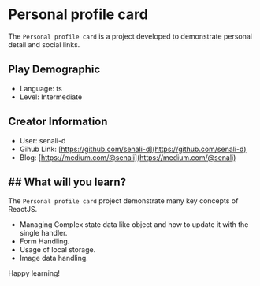 # Personal profile card

The `Personal profile card` is a project developed to demonstrate personal detail and social links.

## Play Demographic

- Language: ts
- Level: Intermediate

## Creator Information

- User: senali-d
- Gihub Link: [https://github.com/senali-d](https://github.com/senali-d)
- Blog: [https://medium.com/@senali](https://medium.com/@senali)

## ## What will you learn?

The `Personal profile card` project demonstrate many key concepts of ReactJS.

- Managing Complex state data like object and how to update it with the single handler.
- Form Handling.
- Usage of local storage.
- Image data handling.

Happy learning!
